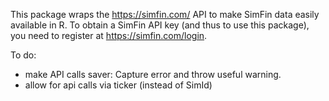 This package wraps the https://simfin.com/ API to make SimFin data easily available in R. To obtain a SimFin API key (and thus to use this package), you need to register at https://simfin.com/login. 

To do:

- make API calls saver: Capture error and throw useful warning.
- allow for api calls via ticker (instead of SimId)